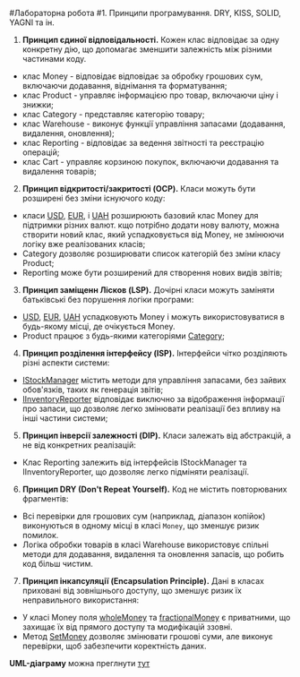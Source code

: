 #Лабораторна робота #1. Принципи програмування. DRY, KISS, SOLID, YAGNI та ін.
1. **Принцип єдиної відповідальності.** Кожен клас відповідає за одну конкретну дію, що допомагає зменшити залежність між різними частинами коду.
  -  клас Money - відповідає відповідає за обробку грошових сум, включаючи додавання, віднімання та форматування;
  -  клас Product - управляє інформацією про товар, включаючи ціну і знижки;
  -  клас Category - представляє категорію товару;
  -  клас Warehouse - виконує функції управління запасами (додавання, видалення, оновлення);
  -  клас Reporting - відповідає за ведення звітності та реєстрацію операцій;
  -  клас Cart - управляє корзиною покупок, включаючи додавання та видалення товарів;
2. **Принцип відкритості/закритості (OCP).** Класи можуть бути розширені без зміни існуючого коду:
  - класи [USD](https://github.com/ipz231sko/SoftwareDesignLab1/blob/main/WarehouseApp/Classes/Money.cs#L74-L79), [EUR](https://github.com/ipz231sko/SoftwareDesignLab1/blob/main/WarehouseApp/Classes/Money.cs#L80-L85), і [UAH](https://github.com/ipz231sko/SoftwareDesignLab1/blob/main/WarehouseApp/Classes/Money.cs#L86-L92) розширюють базовий клас Money для підтримки різних валют. кщо потрібно додати нову валюту, можна створити новий клас, який успадковується від Money, не змінюючи логіку вже реалізованих класів;
  - Category дозволяє розширювати список категорій без зміни класу Product;
  - Reporting може бути розширений для створення нових видів звітів;
3. **Принцип заміщенн Лісков (LSP).** Дочірні класи можуть заміняти батьківські без порушення логіки програми:
  - [USD](https://github.com/ipz231sko/SoftwareDesignLab1/blob/main/WarehouseApp/Classes/Money.cs#L74-L79), [EUR](https://github.com/ipz231sko/SoftwareDesignLab1/blob/main/WarehouseApp/Classes/Money.cs#L80-L85), [UAH](https://github.com/ipz231sko/SoftwareDesignLab1/blob/main/WarehouseApp/Classes/Money.cs#L86-L92) успадковують Money і можуть використовуватися в будь-якому місці, де очікується Money.
  - Product працює з будь-якими категоріями [Category](https://github.com/ipz231sko/SoftwareDesignLab1/blob/main/WarehouseApp/Classes/Product.cs#L14);
4. **Принцип розділення інтерфейсу (ISP).** Інтерфейси чітко розділяють різні аспекти системи:
  - [IStockManager](github.com/ipz231sko/SoftwareDesignLab1/blob/main/WarehouseApp/Classes/Warehouse.cs#L9-L14) містить методи для управління запасами, без зайвих обов'язків, таких як генерація звітів;
  - [IInventoryReporter](github.com/ipz231sko/SoftwareDesignLab1/blob/main/WarehouseApp/Classes/Warehouse.cs#L16-L20) відповідає виключно за відображення інформації про запаси, що дозволяє легко змінювати реалізації без впливу на інші частини системи;
5. **Принцип інверсії залежності (DIP).** Класи залежать від абстракцій, а не від конкретних реалізацій:
  - Клас Reporting залежить від інтерфейсів IStockManager та IInventoryReporter, що дозволяє легко підміняти реалізації.
6. **Принцип DRY (Don't Repeat Yourself).** Код не містить повторюваних фрагментів:
  - Всі перевірки для грошових сум (наприклад, діапазон копійок) виконуються в одному місці в класі `Money`, що зменшує ризик помилок.
  - Логіка обробки товарів в класі Warehouse використовує спільні методи для додавання, видалення та оновлення запасів, що робить код більш чистим.
7. **Принцип інкапсуляції (Encapsulation Principle).** Дані в класах приховані від зовнішнього доступу, що зменшує ризик їх неправильного використання:
  -  У класі Money поля [wholeMoney](github.com/ipz231sko/SoftwareDesignLab1/blob/main/WarehouseApp/Classes/Money.cs#L11) та [fractionalMoney](github.com/ipz231sko/SoftwareDesignLab1/blob/main/WarehouseApp/Classes/Money.cs#L12) є приватними, що захищає їх від прямого доступу та модифікацій ззовні.
  -  Метод [SetMoney](https://github.com/ipz231sko/SoftwareDesignLab1/blob/main/WarehouseApp/Classes/Money.cs#L29-L36) дозволяє змінювати грошові суми, але виконує перевірки, щоб забезпечити коректність даних.

**UML-діаграму** можна преглнути [тут](https://github.com/ipz231sko/SoftwareDesignLab1/blob/main/UML-діаграма.png)
